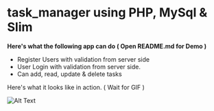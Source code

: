 # task_manager using PHP, MySql & Slim

**Here's what the following app can do  ( Open README.md for Demo )**

* Register Users with validation from server side
* User Login with validation from server side.
* Can add, read, update & delete tasks

Here's what it looks like in action. ( Wait for GIF )

![Alt Text](https://github.com/hrkbrahmbhatt/PayTrail/blob/master/taskapi.gif)

